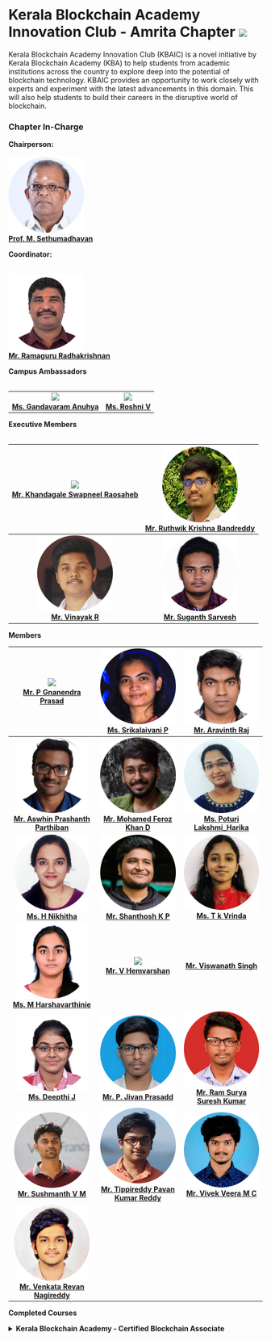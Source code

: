 # Kerala Blockchain Academy Innovation Club - Amrita Chapter ![](https://img.shields.io/badge/-Live-brightgreen)

Kerala Blockchain Academy Innovation Club (KBAIC) is a novel initiative by Kerala Blockchain Academy (KBA) to help students from academic institutions across the country to explore deep into the potential of blockchain technology. KBAIC provides an opportunity to work closely with experts and experiment with the latest advancements in this domain. This will also help students to build their careers in the disruptive world of blockchain.

### Chapter In-Charge 

**Chairperson:** <br/><br/>
<img src="https://raw.githubusercontent.com/Amrita-TIFAC-Cyber-Blockchain/CS-RAM/main/Assets/Faculties/MS.jpg" width="150"> <br/>[**Prof. M. Sethumadhavan**]() <br/>

**Coordinator:** <br/> <br/>

<img src="https://raw.githubusercontent.com/Amrita-TIFAC-Cyber-Blockchain/CS-RAM/main/Assets/Faculties/RR.jpg"  width="150"> <br/> [**Mr. Ramaguru Radhakrishnan**]() <br/>

**Campus Ambassadors** <br/> <br/>

<table>
<tbody>
  <tr>
    <td align="center"><img src="https://ramagururadhakrishnan.github.io/Team/Team/20CYS/Anu.png" width="150"> <a href=""> <br/> <b>Ms. Gandavaram Anuhya</b></a></td>
    <td align="center"><img src="https://ramagururadhakrishnan.github.io/Team/Team/21CYS/Roshni_V.png" width="150"> <br/>  <a href=""><b>Ms. Roshni V</b></a></td>
  </tr>
</tbody>
</table>

**Executive Members** <br/> <br/>

| <img src="https://ramagururadhakrishnan.github.io/Team/Team/21CYS/Swapneel.png" width="150"> <br/> [Mr. Khandagale Swapneel Raosaheb]() | <img src="Assets/Batch-1/Ruthwik_Krishna.png" width="150"> <br/> [Mr. Ruthwik Krishna Bandreddy]()| 
|:---------:|:---------------:|
| <img src="Assets/Batch-1/Vinayak_R.png" width="150"> <br/> [**Mr. Vinayak R**]() | <img src="Assets/Batch-1/Suganth_Sarvesh.png" width="150"> <br/> [**Mr. Suganth Sarvesh**]() |

**Members** 

| <img src="https://ramagururadhakrishnan.github.io/Team/Team/20CYS/GP.png" width="150"> <br/> [Mr. P Gnanendra Prasad]()| <img src="Assets/Batch-1/Srikalaivani_P.png" width="150"> <br/> [Ms. Srikalaivani P]()| <img src="Assets/Batch-1/Aravinth_Raj.png" width="150"> <br/> [Mr. Aravinth Raj]() |
|:--------------------:|:---------------------:|:---------------------:|
| <img src="Assets/Batch-1/Aswhin_Prashanth_Parthiban.png" width="150"> <br/> [**Mr. Aswhin Prashanth Parthiban**]() | <img src="Assets/Batch-1/Feroz_Khan.png" width="150"> <br/> [**Mr. Mohamed Feroz Khan D**]() | <img src="Assets/Batch-1/Lakshmi_Harika.png" width="150"> <br/> [**Ms. Poturi Lakshmi_Harika**]() | 
| <img src="Assets/Batch-1/Nikhitha.png" width="150"> <br/> [**Ms. H Nikhitha**]() | <img src="Assets/Batch-1/Shanthosh_KP.png" width="150"> <br/> [**Mr. Shanthosh K P**]() | <img src="Assets/Batch-1/TK_Vrinda.png" width="150"> <br/> [**Ms. T k Vrinda**]() | 
| <img src="Assets/Batch-1/M_Harshavarthinie.png" width="150"> <br/> [**Ms. M Harshavarthinie**]() | <img src="Assets/Batch-1/Hemvarshan.png" width="150"> <br/> [**Mr. V Hemvarshan**]() | [**Mr. Viswanath Singh**]()  |
| <img src="Assets/Batch-1/Deepthi_J.jpg" width="150"> <br/> [**Ms. Deepthi J**]() | <img src="Assets/Batch-1/Jivan_Prasadd.png" width="150"> <br/> [**Mr. P. Jivan Prasadd**]() | <img src="Assets/Batch-1/Ram_Surya_Suresh_Kumar.png" width="150"> <br/> [**Mr. Ram Surya Suresh Kumar**]() |
|<img src="Assets/Batch-1/Sushmanth_VM.jpg" width="150"> <br/> [**Mr. Sushmanth V M**]()  | <img src="Assets/Batch-1/Tippireddy.png" width="150"> <br/> [**Mr. Tippireddy Pavan Kumar Reddy**]() | <img src="Assets/Batch-1/Vivek_Veera_MC.png" width="150"> <br/> [**Mr. Vivek Veera M C**]() | 
|<img src="Assets/Batch-1/Venkata_Revan.png" width="150"> <br/> [**Mr. Venkata Revan Nagireddy**]()  | | | 

**Completed Courses**

<details close>
    <summary><b>Kerala Blockchain Academy - Certified Blockchain Associate</b></summary>
<br>
    <ul>
          <li> <img src="https://img.shields.io/badge/KBAIC-20CYS_MTech-blue"/> <a href="https://verify.kba.ai/view/IIITMK-KBA-CBA-OL-21275">Gandavaram Anuhya</a> </li>
         <li> <img src="https://img.shields.io/badge/KBAIC-20CYS_MTech-blue"/> <a href="https://verify.kba.ai/view/IIITMK-KBA-CBA-OL-21277">P Gnanendra Prasad</a> </li>
         <li> <img src="https://img.shields.io/badge/KBAIC-19CCE_BTech-purple"/> <a href="https://verify.kba.ai/view/IIITMK-KBA-CBA-OL-21279">Hemvarshan V</a> </li>
         <li> <img src="https://img.shields.io/badge/KBAIC-21CYS_BTech-purple"/> <a href="https://verify.kba.ai/view/IIITMK-KBA-CBA-OL-21281">AS Deepan</a> </li>
         <li> <img src="https://img.shields.io/badge/KBAIC-21CYS_BTech-purple"/> <a href="https://verify.kba.ai/view/IIITMK-KBA-CBA-OL-21334">Yaswanth Gadamsetti</a> </li>
    </ul>
</details> <br/>
